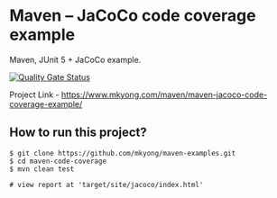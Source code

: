 # Maven – JaCoCo code coverage example
Maven, JUnit 5 + JaCoCo example.

[![Quality Gate Status](https://sonarcloud.io/api/project_badges/measure?project=Name&metric=alert_status)](https://sonarcloud.io/dashboard?id=Name)

Project Link - https://www.mkyong.com/maven/maven-jacoco-code-coverage-example/

## How to run this project?
```
$ git clone https://github.com/mkyong/maven-examples.git
$ cd maven-code-coverage
$ mvn clean test

# view report at 'target/site/jacoco/index.html'
```
